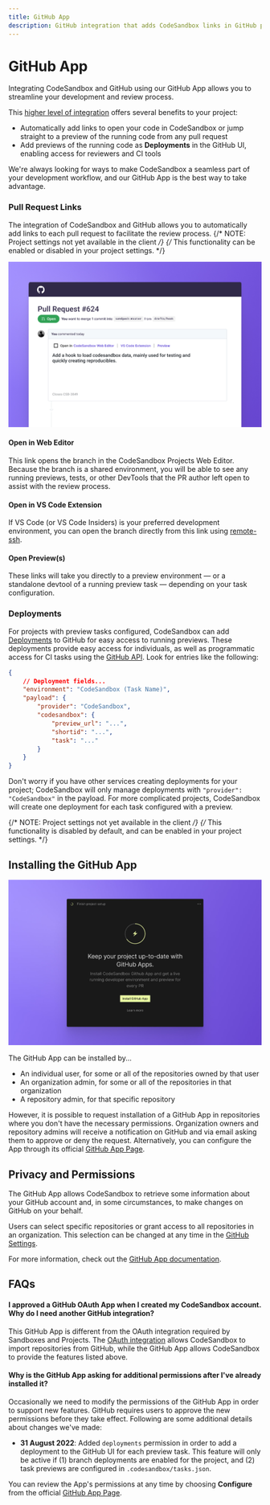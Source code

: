 ```yaml
---
title: GitHub App
description: GitHub integration that adds CodeSandbox links in GitHub pull request descriptions.
---
```


# GitHub App

Integrating CodeSandbox and GitHub using our GitHub App allows you to streamline your development and review process.

This [higher level of integration](#i-approved-a-github-oauth-app-when-i-created-my-codesandbox-account-why-do-i-need-another-github-integration) offers several benefits to your project:

- Automatically add links to open your code in CodeSandbox or jump straight to a preview of the running code from any pull request
- Add previews of the running code as **Deployments** in the GitHub UI, enabling access for reviewers and CI tools

We're always looking for ways to make CodeSandbox a seamless part of your development workflow, and our GitHub App is the best way to take advantage.


### Pull Request Links

The integration of CodeSandbox and GitHub allows you to automatically add links to each pull request to facilitate the review process.
{/* NOTE: Project settings not yet available in the client */}
{/* This functionality can be enabled or disabled in your project settings. */}

![GitHub and CodeSandbox Integration](../images/GH-App-integration.jpg)

#### Open in Web Editor
This link opens the branch in the CodeSandbox Projects Web Editor.
Because the branch is a shared environment, you will be able to see any running previews, tests, or other DevTools that the PR author left open to assist with the review process.

#### Open in VS Code Extension
If VS Code (or VS Code Insiders) is your preferred development environment, you can open the branch directly from this link using [remote-ssh](https://code.visualstudio.com/docs/remote/ssh).

#### Open Preview(s)
These links will take you directly to a preview environment — or a standalone devtool of a running preview task — depending on your task configuration.


### Deployments

For projects with preview tasks configured, CodeSandbox can add [Deployments](https://docs.github.com/en/repositories/viewing-activity-and-data-for-your-repository/viewing-deployment-activity-for-your-repository) to GitHub for easy access to running previews.
These deployments provide easy access for individuals, as well as programmatic access for CI tasks using the [GitHub API](https://docs.github.com/en/rest/deployments).
Look for entries like the following:

```json
{
    // Deployment fields...
    "environment": "CodeSandbox (Task Name)",
    "payload": {
        "provider": "CodeSandbox",
        "codesandbox": {
            "preview_url": "...",
            "shortid": "...",
            "task": "..."
        }
    }
}
```

Don't worry if you have other services creating deployments for your project; CodeSandbox will only manage deployments with `"provider": "CodeSandbox"` in the payload.
For more complicated projects, CodeSandbox will create one deployment for each task configured with a preview.

{/* NOTE: Project settings not yet available in the client */}
{/* This functionality is disabled by default, and can be enabled in your project settings. */}



## Installing the GitHub App

![Installing GitHub Apps](../images/GH-App-standalone.jpg)

The GitHub App can be installed by...

- An individual user, for some or all of the repositories owned by that user
- An organization admin, for some or all of the repositories in that organization
- A repository admin, for that specific repository

However, it is possible to request installation of a GitHub App in repositories where you don't have the necessary permissions.
Organization owners and repository admins will receive a notification on GitHub and via email asking them to approve or deny the request.
Alternatively, you can configure the App through its official [GitHub App Page](https://github.com/apps/codesandbox).



## Privacy and Permissions

The GitHub App allows CodeSandbox to retrieve some information about your GitHub account and, in some circumstances, to make changes on GitHub on your behalf. 

Users can select specific repositories or grant access to all repositories in an organization.
This selection can be changed at any time in the [GitHub Settings](https://docs.github.com/en/authentication/keeping-your-account-and-data-secure/authorizing-github-apps).

For more information, check out the [GitHub App documentation](https://docs.github.com/en/authentication/keeping-your-account-and-data-secure/authorizing-github-apps).



## FAQs

#### I approved a GitHub OAuth App when I created my CodeSandbox account. Why do I need another GitHub integration?
This GitHub App is different from the OAuth integration required by Sandboxes and Projects. The [OAuth integration](https://gitHub.com/settings/connections/applications/c07a89833b557afc7be2) allows CodeSandbox to import repositories from GitHub, while the GitHub App allows CodeSandbox to provide the features listed above.

#### Why is the GitHub App asking for additional permissions after I've already installed it?

Occasionally we need to modify the permissions of the GitHub App in order to support new features.
GitHub requires users to approve the new permissions before they take effect.
Following are some additional details about changes we've made:

- **31 August 2022**: Added `deployments` permission in order to add a deployment to the GitHub UI for each preview task.
This feature will only be active if (1) branch deployments are enabled for the project, and (2) task previews are configured in `.codesandbox/tasks.json`.

You can review the App's permissions at any time by choosing **Configure** from the official [GitHub App Page](https://github.com/apps/codesandbox).
